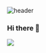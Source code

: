 ![header](https://capsule-render.vercel.app/api?type=Waving&color=auto&height=300&section=header&text=Welcome&desc=JeongSeok's%20%20GitHub%20%20Profile&descAlign=60&descAlignY=80&fontSize=90)
### Hi there 👋


 <img src="https://img.shields.io/badge/spring-6DB33F?style=flat&logo=spring&logoColor=white"/>
